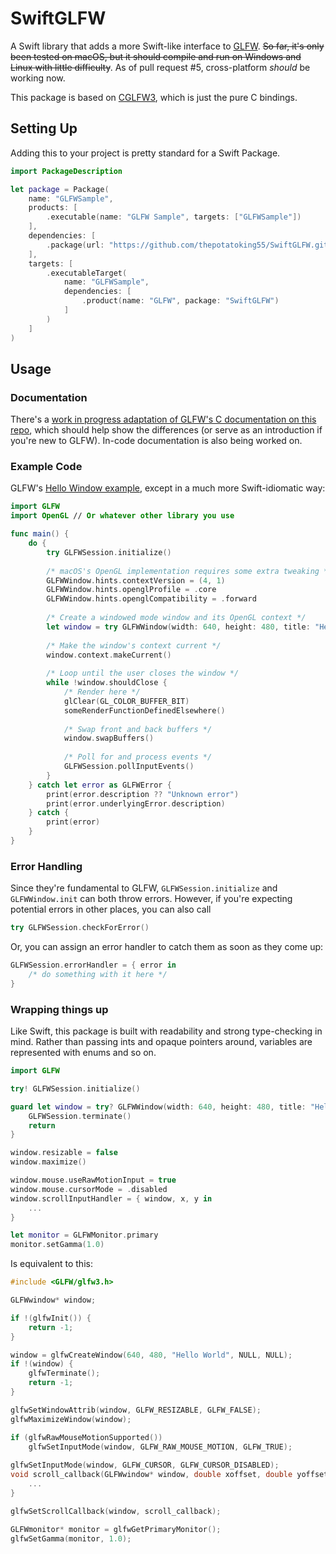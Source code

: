 # SwiftGLFW

A Swift library that adds a more Swift-like interface to [GLFW](https://github.com/glfw/glfw). ~~So far, it's only been tested on macOS, but it should compile and run on Windows and Linux with little difficulty~~. As of pull request #5, cross-platform *should* be working now.

This package is based on [CGLFW3](https://github.com/thepotatoking55/CGLFW3), which is just the pure C bindings.

## Setting Up

Adding this to your project is pretty standard for a Swift Package.

```swift
import PackageDescription

let package = Package(
    name: "GLFWSample",
    products: [
        .executable(name: "GLFW Sample", targets: ["GLFWSample"])
    ],
    dependencies: [
        .package(url: "https://github.com/thepotatoking55/SwiftGLFW.git", .upToNextMajor(from: "4.2.0"))
    ],
    targets: [
        .executableTarget(
            name: "GLFWSample",
            dependencies: [
                .product(name: "GLFW", package: "SwiftGLFW")
            ]
        )
    ]
)
```

## Usage
### Documentation

There's a [work in progress adaptation of GLFW's C documentation on this repo](https://github.com/thepotatoking55/swiftglfw/wiki), which should help show the differences (or serve as an introduction if you're new to GLFW). In-code documentation is also being worked on.

### Example Code

GLFW's [Hello Window example](https://www.glfw.org/documentation.html#example-code), except in a much more Swift-idiomatic way:

```swift
import GLFW
import OpenGL // Or whatever other library you use

func main() {
    do {
        try GLFWSession.initialize()
        
        /* macOS's OpenGL implementation requires some extra tweaking */
        GLFWWindow.hints.contextVersion = (4, 1)
        GLFWWindow.hints.openglProfile = .core
        GLFWWindow.hints.openglCompatibility = .forward
        
        /* Create a windowed mode window and its OpenGL context */
        let window = try GLFWWindow(width: 640, height: 480, title: "Hello World")
        
        /* Make the window's context current */
        window.context.makeCurrent()
        
        /* Loop until the user closes the window */
        while !window.shouldClose {
            /* Render here */
            glClear(GL_COLOR_BUFFER_BIT)
            someRenderFunctionDefinedElsewhere()
            
            /* Swap front and back buffers */
            window.swapBuffers()
            
            /* Poll for and process events */
            GLFWSession.pollInputEvents()
        }
    } catch let error as GLFWError {
        print(error.description ?? "Unknown error")
        print(error.underlyingError.description)
    } catch {
        print(error)
    }
}
```

### Error Handling

Since they're fundamental to GLFW, `GLFWSession.initialize` and `GLFWWindow.init` can both throw errors. However, if you're expecting potential errors in other places, you can also call

```swift
try GLFWSession.checkForError()
```

Or, you can assign an error handler to catch them as soon as they come up:

```swift
GLFWSession.errorHandler = { error in
    /* do something with it here */
}
```

### Wrapping things up

Like Swift, this package is built with readability and strong type-checking in mind. Rather than passing ints and opaque pointers around, variables are represented with enums and so on.
    
```swift
import GLFW

try! GLFWSession.initialize()

guard let window = try? GLFWWindow(width: 640, height: 480, title: "Hello World") else {
    GLFWSession.terminate()
    return
}

window.resizable = false
window.maximize()

window.mouse.useRawMotionInput = true
window.mouse.cursorMode = .disabled
window.scrollInputHandler = { window, x, y in
    ...
}

let monitor = GLFWMonitor.primary
monitor.setGamma(1.0)
```

Is equivalent to this:

```c
#include <GLFW/glfw3.h>

GLFWwindow* window;

if !(glfwInit()) {
    return -1;
}

window = glfwCreateWindow(640, 480, "Hello World", NULL, NULL);
if !(window) {
    glfwTerminate();
    return -1;
}

glfwSetWindowAttrib(window, GLFW_RESIZABLE, GLFW_FALSE);
glfwMaximizeWindow(window);

if (glfwRawMouseMotionSupported())
    glfwSetInputMode(window, GLFW_RAW_MOUSE_MOTION, GLFW_TRUE);
    
glfwSetInputMode(window, GLFW_CURSOR, GLFW_CURSOR_DISABLED);
void scroll_callback(GLFWwindow* window, double xoffset, double yoffset) {
    ...
}

glfwSetScrollCallback(window, scroll_callback);

GLFWmonitor* monitor = glfwGetPrimaryMonitor();
glfwSetGamma(monitor, 1.0);
```
